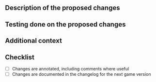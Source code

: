 
<!-- 

General useful tooling:

- [ScreenToGif](https://www.screentogif.com/): Free, open source screen recorder that can export to MP4. If the changes are visual, these can help you tell us exactly what the changes imply!

 -->

## Description of the proposed changes

<!-- 

A clear and concise description (or visuals) of what the changes imply. If 
it closes an issue, make sure to use closing keywords to automatically link 
the issue.

-->

## Testing done on the proposed changes

<!-- 

List all relevant testing that you've done to confirm the changes work.

-->

## Additional context

<!-- 

Add any other context about the pull request here. 

-->

## Checklist

- [ ] Changes are annotated, including comments where useful
- [ ] Changes are documented in the changelog for the next game version
